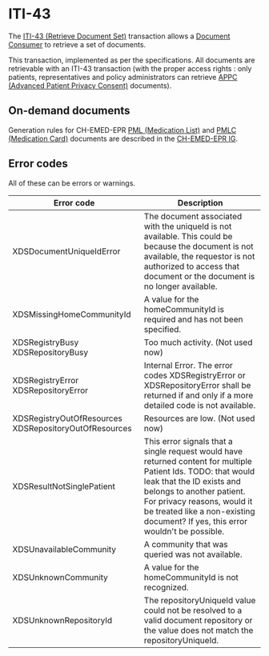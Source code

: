 # ITI-43

The [ITI-43 (Retrieve Document Set)](https://profiles.ihe.net/ITI/TF/Volume2/ITI-43.html) transaction allows a [Document Consumer](https://profiles.ihe.net/ITI/TF/Volume2/ITI-43.html#3.43.2) to retrieve a set of documents. 

This transaction, implemented as per the specifications. All documents are retrievable with an ITI-43 transaction (with the proper access rights : only patients, representatives and policy administrators can retrieve [APPC (Advanced Patient Privacy Consent)](https://www.ihe.net/uploadedFiles/Documents/ITI/IHE_ITI_Suppl_APPC.pdf) documents).

## On-demand documents

Generation rules for CH-EMED-EPR [PML (Medication List)](https://build.fhir.org/ig/CARA-ch/ch-emed-epr/document_pml.html) and [PMLC (Medication Card)](https://build.fhir.org/ig/CARA-ch/ch-emed-epr/document_pmlc.html) documents are described in the [CH-EMED-EPR IG](https://build.fhir.org/ig/CARA-ch/ch-emed-epr/).

## Error codes

All of these can be errors or warnings.

| Error code | Description |
| ------ | ------ |
| XDSDocumentUniqueIdError | The document associated with the uniqueId is not available. This could be because the document is not available, the requestor is not authorized to access that document or the document is no longer available. |
| XDSMissingHomeCommunityId | A value for the homeCommunityId is required and has not been specified. |
| XDSRegistryBusy XDSRepositoryBusy | Too much activity. (Not used now) |
| XDSRegistryError XDSRepositoryError | Internal Error. The error codes XDSRegistryError or XDSRepositoryError shall be returned if and only if a more detailed code is not available. |
| XDSRegistryOutOfResources XDSRepositoryOutOfResources | Resources are low. (Not used now) |
| XDSResultNotSinglePatient | This error signals that a single request would have returned content for multiple Patient Ids. TODO: that would leak that the ID exists and belongs to another patient. For privacy reasons, would it be treated like a non-existing document? If yes, this error wouldn't be possible. |
| XDSUnavailableCommunity | A community that was queried was not available. |
| XDSUnknownCommunity | A value for the homeCommunityId is not recognized. |
| XDSUnknownRepositoryId | The repositoryUniqueId value could not be resolved to a valid document repository or the value does not match the repositoryUniqueId. |
